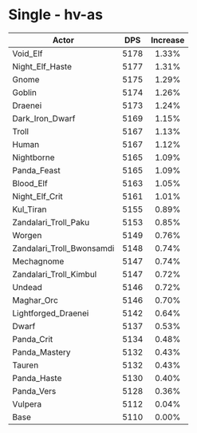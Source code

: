 # Single - hv-as
| Actor | DPS | Increase |
|---|:---:|:---:|
|Void_Elf|5178|1.33%|
|Night_Elf_Haste|5177|1.31%|
|Gnome|5175|1.29%|
|Goblin|5174|1.26%|
|Draenei|5173|1.24%|
|Dark_Iron_Dwarf|5169|1.15%|
|Troll|5167|1.13%|
|Human|5167|1.12%|
|Nightborne|5165|1.09%|
|Panda_Feast|5165|1.09%|
|Blood_Elf|5163|1.05%|
|Night_Elf_Crit|5161|1.01%|
|Kul_Tiran|5155|0.89%|
|Zandalari_Troll_Paku|5153|0.85%|
|Worgen|5149|0.76%|
|Zandalari_Troll_Bwonsamdi|5148|0.74%|
|Mechagnome|5147|0.74%|
|Zandalari_Troll_Kimbul|5147|0.72%|
|Undead|5146|0.72%|
|Maghar_Orc|5146|0.70%|
|Lightforged_Draenei|5142|0.64%|
|Dwarf|5137|0.53%|
|Panda_Crit|5134|0.48%|
|Panda_Mastery|5132|0.43%|
|Tauren|5132|0.43%|
|Panda_Haste|5130|0.40%|
|Panda_Vers|5128|0.36%|
|Vulpera|5112|0.04%|
|Base|5110|0.00%|

